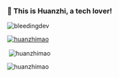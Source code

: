 ### 👋 This is Huanzhi, a tech lover!

<p align="left"> <img src="https://komarev.com/ghpvc/?username=huanzhimao&label=Profile%20views&color=0e75b6&style=flat" alt="bleedingdev" /> </p>

<p align="left"> <a href="https://github.com/ryo-ma/github-profile-trophy"><img src="https://github-profile-trophy.vercel.app/?username=huanzhimao" alt="huanzhimao" /></a> </p>

<p>&nbsp;<img align="center" src="https://github-readme-stats.vercel.app/api?username=huanzhimao&show_icons=true&locale=en" alt="huanzhimao" /></p>

<p><img align="center" src="https://github-readme-streak-stats.herokuapp.com/?user=huanzhimao&" alt="huanzhimao" /></p>
